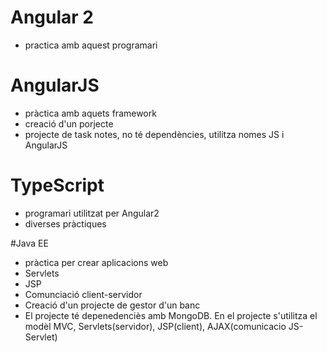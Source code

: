 # Angular 2
- practica amb aquest programari

# AngularJS
- pràctica amb aquets framework
- creació d'un porjecte
- projecte de task notes, no té dependències, utilitza nomes JS i AngularJS
 
# TypeScript
- programari utilitzat per Angular2
- diverses pràctiques

#Java EE
- pràctica per crear aplicacions web
- Servlets
- JSP
- Comunciació client-servidor
- Creació d'un projecte de gestor d'un banc
- El projecte té depenedenciès amb MongoDB. En el projecte s'utilitza el modèl MVC, Servlets(servidor), JSP(client), AJAX(comunicacio JS-Servlet)